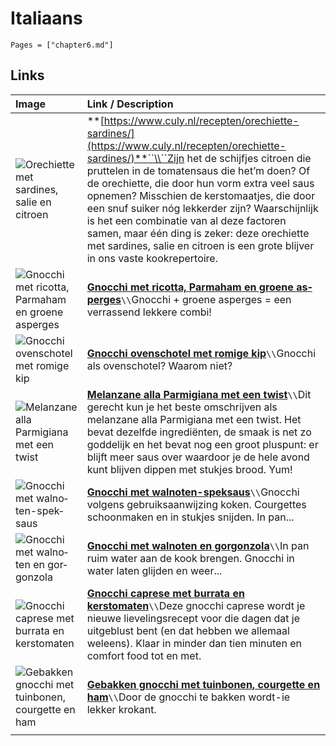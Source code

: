 # Italiaans

```@contents
Pages = ["chapter6.md"]
```
## Links

| Image| Link / Description |
| :--- | :--- |
| ![Orechiette met sardines, salie en citroen](https://img.culy.nl/images/o1UdBUv3uBkCWrhI_BMMATVZ4Z0=/860x303/smart/filters:format(jpeg):quality(80)/https%3A%2F%2Fwww.culy.nl%2Fwp-content%2Fuploads%2F2020%2F08%2FIMG_2163-1-e1598438791167.jpg) | **[https://www.culy.nl/recepten/orechiette-sardines/](https://www.culy.nl/recepten/orechiette-sardines/)**``\\``Zijn het de schijfjes citroen die pruttelen in de tomatensaus die het’m doen? Of de orechiette, die door hun vorm extra veel saus opnemen? Misschien de kerstomaatjes, die door een snuf suiker nóg lekkerder zijn? Waarschijnlijk is het een combinatie van al deze factoren samen, maar één ding is zeker: deze orechiette met sardines, salie en citroen is een grote blijver in ons vaste kookrepertoire. |
| ![Gnoc­chi met ri­cot­ta, Par­ma­ham en groe­ne as­per­ges](https://static.ah.nl/static/recepten/img_RAM_PRD135720_445x297_JPG.jpg) | **[Gnoc­chi met ri­cot­ta, Par­ma­ham en groe­ne as­per­ges](https://www.ah.nl/allerhande/recept/R-R1194019/gnocchi-met-ricotta-parmaham-en-groene-asperges)**``\\``Gnocchi + groene asperges = een verrassend lekkere combi! |
| ![Gnoc­chi oven­scho­tel met ro­mi­ge kip](https://static.ah.nl/static/recepten/img_RAM_PRD122160_445x297_JPG.jpg) | **[Gnoc­chi oven­scho­tel met ro­mi­ge kip](https://www.ah.nl/allerhande/recept/R-R1192683/gnocchischotel-met-romige-kip-advertorial)**``\\``Gnocchi als ovenschotel? Waarom niet? |
| ![Melanzane alla Parmigiana met een twist](https://img.culy.nl/images/Oa-eeYS7NX9Gsmt6d9J4OcQrrb8=/768x271/smart/filters:format(jpeg):quality(80)/https%3A%2F%2Fwww.culy.nl%2Fwp-content%2Fuploads%2F2015%2F06%2FMelanzane0003.jpg) | **[Melanzane alla Parmigiana met een twist](https://www.culy.nl/recepten/culy-homemade-melanzane-alla-parmigiana-met-een-twist/)**``\\``Dit gerecht kun je het beste omschrijven als melanzane alla Parmigiana met een twist. Het bevat dezelfde ingrediënten, de smaak is net zo goddelijk en het bevat nog een groot pluspunt: er blijft meer saus over waardoor je de hele avond kunt blijven dippen met stukjes brood. Yum!  |
| ![Gnoc­chi met wal­no­ten-spek­saus](https://static.ah.nl/static/recepten/img_013368_445x297_JPG.jpg) | **[Gnoc­chi met wal­no­ten-spek­saus](https://www.ah.nl/allerhande/recept/R-R414252/gnocchi-met-walnoten-speksaus)**``\\``Gnocchi volgens gebruiksaanwijzing koken. Courgettes schoonmaken en in stukjes snijden. In pan... |
| ![Gnoc­chi met wal­no­ten en gor­gon­zo­la](https://static.ah.nl/static/recepten/img_012320_445x297_JPG.jpg) | **[Gnoc­chi met wal­no­ten en gor­gon­zo­la](https://www.ah.nl/allerhande/recept/R-R211000/gnocchi-met-walnoten-en-gorgonzola)**``\\``In pan ruim water aan de kook brengen. Gnocchi in water laten glijden en weer... |
| ![Gnocchi caprese met burrata en kerstomaten](https://img.culy.nl/images/zHBQokYQ00ZaGzS87sDz1iAXmhs=/768x271/smart/filters:format(jpeg):quality(80)/https%3A%2F%2Fwww.culy.nl%2Fwp-content%2Fuploads%2F2017%2F06%2F2_gnocchi_caprese.jpg) | **[Gnocchi caprese met burrata en kerstomaten](https://www.culy.nl/recepten/gnocchi-caprese-burrata/)**``\\``Deze gnocchi caprese wordt je nieuwe lievelingsrecept voor die dagen dat je uitgeblust bent (en dat hebben we allemaal weleens). Klaar in minder dan tien minuten en comfort food tot en met. |
| ![Ge­bak­ken gnoc­chi met tuin­bo­nen, cour­get­te en ham](https://static.ah.nl/static/recepten/img_RAM_PRD137105_445x297_JPG.jpg) | **[Ge­bak­ken gnoc­chi met tuin­bo­nen, cour­get­te en ham](https://www.ah.nl/allerhande/recept/R-R1188969/gebakken-gnocchi-met-courgette-tuinbonen-en-ham)**``\\``Door de gnocchi te bakken wordt-ie lekker krokant. |
||
